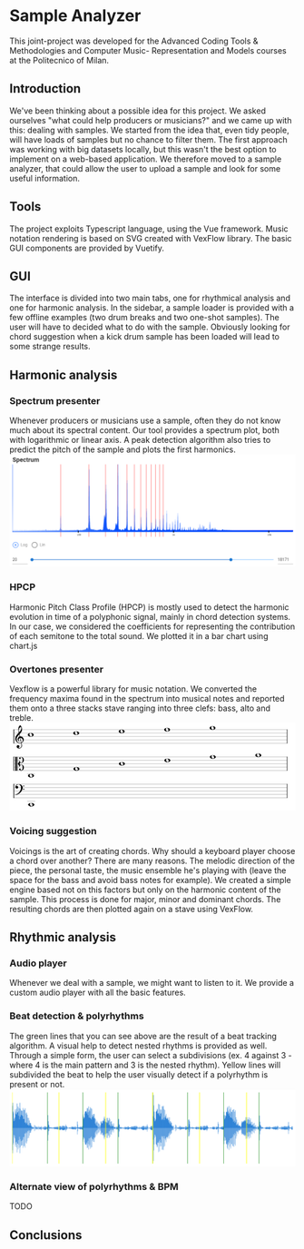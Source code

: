 # Sample Analyzer

This joint-project was developed for the Advanced Coding Tools & Methodologies and Computer Music- Representation and Models courses at the Politecnico of Milan.

## Introduction
We've been thinking about a possible idea for this project. We asked ourselves "what could help producers or musicians?" and we came up with this: dealing with samples.
We started from the idea that, even tidy people, will have loads of samples but no chance to filter them. The first approach was working with big datasets locally, but this wasn't the best option to implement on a web-based application. 
We therefore moved to a sample analyzer, that could allow the user to upload a sample and look for some useful information.

## Tools
The project exploits Typescript language, using the Vue framework. Music notation rendering is based on SVG created with VexFlow library.
The basic GUI components are provided by Vuetify.

## GUI
The interface is divided into two main tabs, one for rhythmical analysis and one for harmonic analysis.
In the sidebar, a sample loader is provided with a few offline examples (two drum breaks and two one-shot samples).
The user will have to decided what to do with the sample. Obviously looking for chord suggestion when a kick drum sample has been loaded will lead to some strange results.

## Harmonic analysis
### Spectrum presenter
Whenever producers or musicians use a sample, often they do not know much about its spectral content. Our tool provides a spectrum plot, both with logarithmic or linear axis.
A peak detection algorithm also tries to predict the pitch of the sample and plots the first harmonics.
![spectrum](/screenshots/spectrum.png)

### HPCP
Harmonic Pitch Class Profile (HPCP) is mostly used to detect the harmonic evolution in time of a polyphonic signal, mainly in chord detection systems. In our case, we considered the coefficients for representing the contribution of each semitone to the total sound. We plotted it in a bar chart using chart.js

### Overtones presenter
Vexflow is a powerful library for music notation. We converted the frequency maxima found in the spectrum into musical notes and reported them onto a three stacks stave ranging into three clefs: bass, alto and treble.
![spectrum](/screenshots/overtones.png)


### Voicing suggestion
Voicings is the art of creating chords. 
Why should a keyboard player choose a chord over another? There are many reasons. The melodic direction of the piece, the personal taste, the music ensemble he's playing with (leave the space for the bass and avoid bass notes for example).
We created a simple engine based not on this factors but only on the harmonic content of the sample. This process is done for major, minor and dominant chords.
The resulting chords are then plotted again on a stave using VexFlow.

## Rhythmic analysis

### Audio player
Whenever we deal with a sample, we might want to listen to it. We provide a custom audio player with all the basic features.

### Beat detection & polyrhythms
The green lines that you can see above are the result of a beat tracking algorithm.
A visual help to detect nested rhythms is provided as well. 
Through a simple form, the user can select a subdivisions (ex. 4 against 3 - where 4 is the main pattern and 3 is the nested rhythm).
Yellow lines will subdivided the beat to help the user visually detect if a polyrhythm is present or not.
![overtones](/screenshots/poly.png)

### Alternate view of polyrhythms & BPM
TODO

## Conclusions
